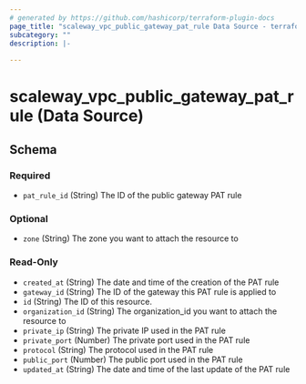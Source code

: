 ```yaml
---
# generated by https://github.com/hashicorp/terraform-plugin-docs
page_title: "scaleway_vpc_public_gateway_pat_rule Data Source - terraform-provider-scaleway"
subcategory: ""
description: |-
  
---
```


# scaleway_vpc_public_gateway_pat_rule (Data Source)





<!-- schema generated by tfplugindocs -->
## Schema

### Required

- `pat_rule_id` (String) The ID of the public gateway PAT rule

### Optional

- `zone` (String) The zone you want to attach the resource to

### Read-Only

- `created_at` (String) The date and time of the creation of the PAT rule
- `gateway_id` (String) The ID of the gateway this PAT rule is applied to
- `id` (String) The ID of this resource.
- `organization_id` (String) The organization_id you want to attach the resource to
- `private_ip` (String) The private IP used in the PAT rule
- `private_port` (Number) The private port used in the PAT rule
- `protocol` (String) The protocol used in the PAT rule
- `public_port` (Number) The public port used in the PAT rule
- `updated_at` (String) The date and time of the last update of the PAT rule
